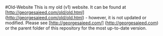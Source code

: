 #Old-Website
This is my old (v1) website. It can be found at [http://georgesaieed.com/old/old.html]
 (http://georgesaieed.com/old/old.html) - however, it is not updated or modified. Please see [http://georgesaieed.com/] (http://georgesaieed.com) or the parent folder of this repository for the most up-to-date version.
